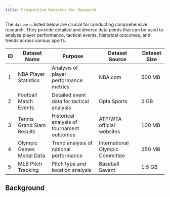 ```yaml
---
title: Prospective Datasets for Research
---
```


The `datasets` listed below are crucial for conducting comprehensive research. They provide detailed and diverse data points that can be used to analyze player performance, tactical events, historical outcomes, and trends across various sports.

| ID | Dataset Name | Purpose | Dataset Source | Dataset Size |
|----|--------------|---------|----------------|--------------|
| 1 | NBA Player Statistics | Analysis of player performance metrics | NBA.com | 500 MB |
| 2 | Football Match Events | Detailed event data for tactical analysis | Opta Sports | 2 GB |
| 3 | Tennis Grand Slam Results | Historical analysis of tournament outcomes | ATP/WTA official websites | 100 MB |
| 4 | Olympic Games Medal Data | Trend analysis of national performance | International Olympic Committee | 250 MB |
| 5 | MLB Pitch Tracking | Pitch type and location analysis | Baseball Savant | 1.5 GB |

## Background
